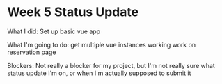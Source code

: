 # Week 5 Status Update

What I did:
Set up basic vue app

What I'm going to do:
get multiple vue instances working
work on reservation page

Blockers:
Not really a blocker for my project,
but I'm not really sure what status update
I'm on, or when I'm actually supposed to submit it
